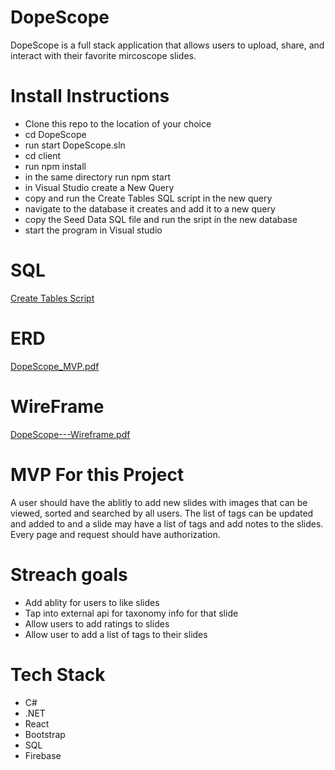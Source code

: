 # DopeScope

DopeScope is a full stack application that allows users to upload, share, and interact with their favorite mircoscope slides. 


# Install Instructions

  - Clone this repo to the location of your choice
  - cd DopeScope
  - run start DopeScope.sln
  - cd client
  - run npm install
  - in the same directory run npm start
  - in Visual Studio create a New Query
  - copy and run the Create Tables SQL script in the new query
  - navigate to the database it creates and add it to a new query 
  - copy the Seed Data SQL file and run the sript in the new database
  - start the program in Visual studio

# SQL

[Create Tables Script](https://github.com/scarbine/DopeScope/blob/main/SQL/01_Db_Create.sql.sql)


# ERD


[DopeScope_MVP.pdf](https://github.com/scarbine/DopeScope/files/7376234/DopeScope_MVP.pdf)


# WireFrame

[DopeScope---Wireframe.pdf](https://github.com/scarbine/DopeScope/files/7374163/DopeScope---Wireframe.pdf)

# MVP For this Project

A user should have the ablitly to add new slides with images that can be viewed, sorted and searched by all users. The list of tags can be updated and added to and a slide may have a list of tags and add notes to the slides. Every page and request should have authorization. 

# Streach goals

  - Add ablity for users to like slides
  - Tap into external api for taxonomy info for that slide
  - Allow users to add ratings to slides
  - Allow user to add a list of tags to their slides


# Tech Stack

  - C#
  - .NET
  - React 
  - Bootstrap
  - SQL
  - Firebase
